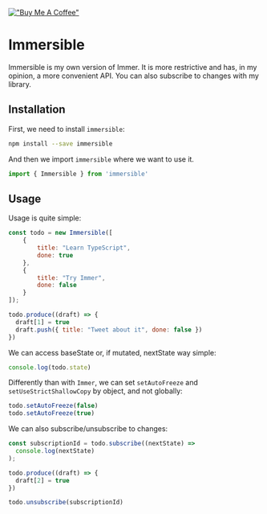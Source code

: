 [!["Buy Me A Coffee"](https://www.buymeacoffee.com/assets/img/custom_images/orange_img.png)](https://www.buymeacoffee.com/brugarolas)

# Immersible
Immersible is my own version of Immer. It is more restrictive and has, in my opinion, a more convenient API. You can also subscribe to changes with my library.

## Installation
First, we need to install `immersible`:

```bash
npm install --save immersible
```

And then we import `immersible` where we want to use it.

```js
import { Immersible } from 'immersible'
```

## Usage

Usage is quite simple:

```js
const todo = new Immersible([
    {
        title: "Learn TypeScript",
        done: true
    },
    {
        title: "Try Immer",
        done: false
    }
]);

todo.produce((draft) => {
  draft[1] = true
  draft.push({ title: "Tweet about it", done: false })
})
```

We can access baseState or, if mutated, nextState way simple:
```js
console.log(todo.state)
```

Differently than with `Immer`, we can set `setAutoFreeze` and `setUseStrictShallowCopy` by object, and not globally:
```js
todo.setAutoFreeze(false)
todo.setAutoFreeze(true)
```

We can also subscribe/unsubscribe to changes:
```js
const subscriptionId = todo.subscribe((nextState) =>
  console.log(nextState)
);

todo.produce((draft) => {
  draft[2] = true
})

todo.unsubscribe(subscriptionId)
```

